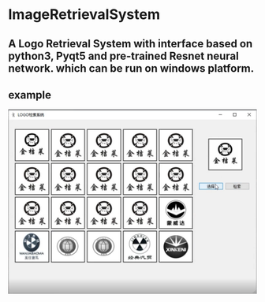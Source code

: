 # ImageRetrievalSystem
## A Logo Retrieval System with interface based on python3, Pyqt5 and pre-trained Resnet neural network. which can be run on windows platform.
## example
![example](example.png)
